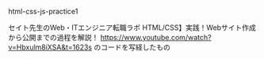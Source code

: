 html-css-js-practice1

セイト先生のWeb・ITエンジニア転職ラボ HTML/CSS】実践！Webサイト作成から公開までの過程を解説！ https://www.youtube.com/watch?v=Hbxulm8iXSA&t=1623s のコードを写経したもの
